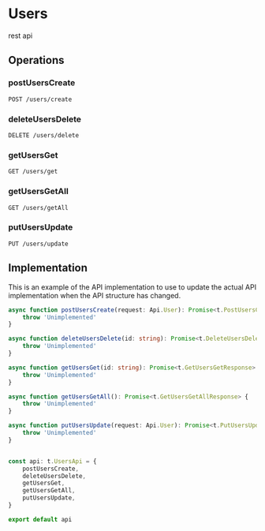 # Users

rest api

## Operations

### postUsersCreate

```http
POST /users/create
```


### deleteUsersDelete

```http
DELETE /users/delete
```


### getUsersGet

```http
GET /users/get
```


### getUsersGetAll

```http
GET /users/getAll
```


### putUsersUpdate

```http
PUT /users/update
```


## Implementation

This is an example of the API implementation to use to update the actual API implementation
when the API structure has changed.

```typescript
async function postUsersCreate(request: Api.User): Promise<t.PostUsersCreateResponse> {
	throw 'Unimplemented'
}

async function deleteUsersDelete(id: string): Promise<t.DeleteUsersDeleteResponse> {
	throw 'Unimplemented'
}

async function getUsersGet(id: string): Promise<t.GetUsersGetResponse> {
	throw 'Unimplemented'
}

async function getUsersGetAll(): Promise<t.GetUsersGetAllResponse> {
	throw 'Unimplemented'
}

async function putUsersUpdate(request: Api.User): Promise<t.PutUsersUpdateResponse> {
	throw 'Unimplemented'
}


const api: t.UsersApi = {
	postUsersCreate,
	deleteUsersDelete,
	getUsersGet,
	getUsersGetAll,
	putUsersUpdate,
}

export default api
```
